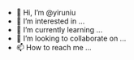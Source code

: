 - 👋 Hi, I’m @yiruniu
- 👀 I’m interested in ...
- 🌱 I’m currently learning ...
- 💞️ I’m looking to collaborate on ...
- 📫 How to reach me ...

<!---
yiruniu/yiruniu is a ✨ special ✨ repository because its `README.md` (this file) appears on your GitHub profile.
You can click the Preview link to take a look at your changes.
--->
